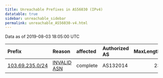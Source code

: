 ```yaml
---
title: Unreachable Prefixes in AS56030 (IPv4)
datatable: true
sidebar: unreachable_sidebar
permalink: unreachable_AS56030-v4.html
---
```


Data as of 2019-08-03 18:05:00 UTC


<div class="datatable-begin"></div>

| Prefix                                                   | Reason                                                                                                 | affected   | Authorized AS   |   MaxLength | Anchor                                       |   unreachable /24s |
|:---------------------------------------------------------|:-------------------------------------------------------------------------------------------------------|:-----------|:----------------|------------:|:---------------------------------------------|-------------------:|
| [103.69.235.0/24](https://stat.ripe.net/103.69.235.0/24) | [INVALID ASN](https://rpki-validator.ripe.net/announcement-preview?asn=AS56030&prefix=103.69.235.0/24) | complete   | AS132014        |          23 | [APNIC](unreachable_APNIC_RPKI_Root-v4.html) |                  1 |

<div class="datatable-end"></div>